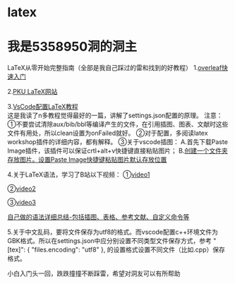 # latex
# 我是5358950洞的洞主
LaTeX从零开始完整指南（全部是我自己踩过的雷和找到的好教程）
1.[overleaf快速入门](https://www.overleaf.com/learn/latex/Learn_LaTeX_in_30_minutes)

2.[PKU LaTeX网站](https://latex.pku.edu.cn)

3.[VsCode配置LaTeX教程](https://zhuanlan.zhihu.com/p/166523064)    
 这是我读了n多教程觉得最好的一篇，讲解了settings.json配置的原理。
注意：
①不要尝试清除aux/bib/bbl等编译产生的文件，在引用插图、图表、文献时这些文件有用处，所以clean设置为onFailed就好。
②对于配置，多阅读latex workshop插件的详细内容，都有解释。
③关于vscode插图：
A.首先下载Paste Image插件，该插件可以保证crtl+alt+v快捷键直接粘贴图片；
B.[创建一个文件夹存放图片。设置Paste Image快捷键粘贴图片默认存放位置](https://blog.csdn.net/javahighness/article/details/90454136?spm=1001.2014.3001.5506)

4.关于LaTeX语法，学习了B站以下视频：
①[video1](https://www.bilibili.com/video/BV15x411j7k6/?spm_id_from=333.999.0.0&vd_source=db6edf094802fef6bc67dbf99244ba0c)

②[video2](https://www.bilibili.com/video/BV11h41127FD/?spm_id_from=333.999.0.0&vd_source=db6edf094802fef6bc67dbf99244ba0c)

③[video3](https://www.bilibili.com/video/BV1qa4y1v7my/?spm_id_from=333.999.0.0&vd_source=db6edf094802fef6bc67dbf99244ba0c)

[自己做的语法详细总结-包括插图、表格、参考文献、自定义命令等](https://github.com/cryingnow/latex.git)

5.关于中文乱码，要将文件保存为utf8的格式。而vscode配置c++环境文件为GBK格式。所以在settings.json中应分别设置不同类型文件保存方式，参考 "[tex]": {
        "files.encoding": "utf8"
    },  的设置格式设置不同文件（比如.cpp）保存格式。

小白入门头一回，跌跌撞撞不断踩雷，希望对洞友可以有所帮助
